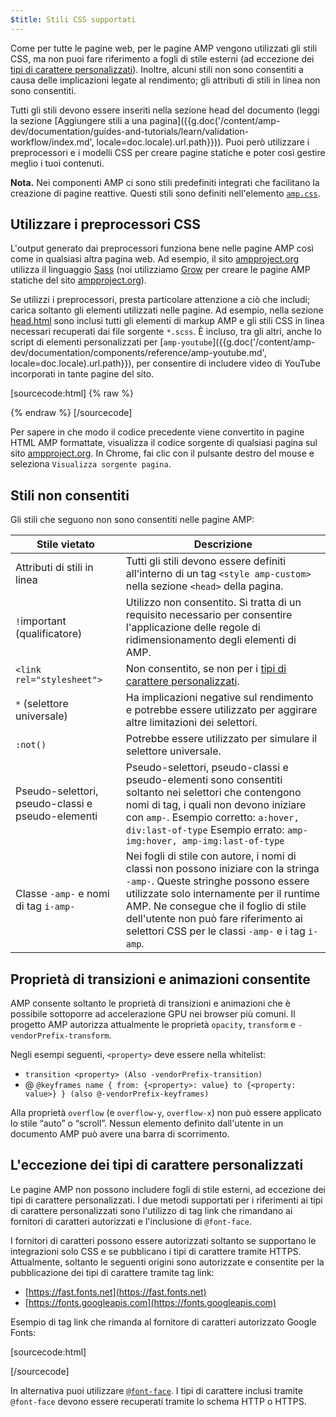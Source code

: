 ```yaml
---
$title: Stili CSS supportati
---
```


Come per tutte le pagine web, per le pagine AMP vengono utilizzati gli stili CSS, ma non puoi fare riferimento a fogli di stile esterni (ad eccezione dei [tipi di carattere personalizzati](#l'eccezione-dei-tipi-di-carattere-personalizzati)).
Inoltre, alcuni stili non sono consentiti a causa delle implicazioni legate al rendimento; gli attributi di stili in linea non sono consentiti.

Tutti gli stili devono essere inseriti nella sezione head del documento (leggi la sezione [Aggiungere stili a una pagina]({{g.doc('/content/amp-dev/documentation/guides-and-tutorials/learn/validation-workflow/index.md', locale=doc.locale).url.path}})).
Puoi però utilizzare i preprocessori e i modelli CSS per creare pagine statiche e poter così gestire meglio i tuoi contenuti.

**Nota.** Nei componenti AMP ci sono stili predefiniti integrati che facilitano la creazione di pagine reattive.
Questi stili sono definiti nell'elemento [`amp.css`](https://github.com/ampproject/amphtml/blob/master/css/amp.css).

## Utilizzare i preprocessori CSS

L'output generato dai preprocessori funziona bene nelle pagine AMP così come in qualsiasi altra pagina web.
Ad esempio, il sito [ampproject.org](https://www.ampproject.org/) utilizza il linguaggio [Sass](http://sass-lang.com/) (noi utilizziamo [Grow](http://grow.io/) per creare le pagine AMP statiche del sito [ampproject.org](https://www.ampproject.org/)).

Se utilizzi i preprocessori, presta particolare attenzione a ciò che includi; carica soltanto gli elementi utilizzati nelle pagine.
Ad esempio, nella sezione [head.html](https://github.com/ampproject/docs/blob/master/views/partials/head.html) sono inclusi tutti gli elementi di markup AMP e gli stili CSS in linea necessari recuperati dai file sorgente `*.scss`.
È incluso, tra gli altri, anche lo script di elementi personalizzati per [`amp-youtube`]({{g.doc('/content/amp-dev/documentation/components/reference/amp-youtube.md', locale=doc.locale).url.path}}), per consentire di includere video di YouTube incorporati in tante pagine del sito.

[sourcecode:html] {% raw %}
<head>
  <meta charset="utf-8">
  <meta name="viewport" content="width=device-width,minimum-scale=1,initial-scale=1">
  <meta property="og:description" content="{% if doc.description %}{{doc.description}} – {% endif %}Accelerated Mobile Pages Project">
  <meta name="description" content="{% if doc.description %}{{doc.description}} – {% endif %}Accelerated Mobile Pages Project">

  <title>Accelerated Mobile Pages Project</title>
  <link rel="shortcut icon" href="/static/img/amp_favicon.png">
  <link rel="canonical" href="https://www.ampproject.org{{doc.url.path}}">
  <link href="https://fonts.googleapis.com/css?family=Roboto:200,300,400,500,700" rel="stylesheet" type="text/css">
  <style amp-custom>
  {% include "/assets/css/main.min.css" %}
  </style>

  <style amp-boilerplate>body{-webkit-animation:-amp-start 8s steps(1,end) 0s 1 normal both;-moz-animation:-amp-start 8s steps(1,end) 0s 1 normal both;-ms-animation:-amp-start 8s steps(1,end) 0s 1 normal both;animation:-amp-start 8s steps(1,end) 0s 1 normal both}@-webkit-keyframes -amp-start{from{visibility:hidden}to{visibility:visible}}@-moz-keyframes -amp-start{from{visibility:hidden}to{visibility:visible}}@-ms-keyframes -amp-start{from{visibility:hidden}to{visibility:visible}}@-o-keyframes -amp-start{from{visibility:hidden}to{visibility:visible}}@keyframes -amp-start{from{visibility:hidden}to{visibility:visible}}</style><noscript><style amp-boilerplate>body{-webkit-animation:none;-moz-animation:none;-ms-animation:none;animation:none}</style></noscript>
  <script async src="https://cdn.ampproject.org/v0.js"></script>
  <script async custom-element="amp-carousel" src="https://cdn.ampproject.org/v0/amp-carousel-0.1.js"></script>
  <script async custom-element="amp-analytics" src="https://cdn.ampproject.org/v0/amp-analytics-0.1.js"></script>
  <script async custom-element="amp-lightbox" src="https://cdn.ampproject.org/v0/amp-lightbox-0.1.js"></script>
  <script async custom-element="amp-youtube" src="https://cdn.ampproject.org/v0/amp-youtube-0.1.js"></script>
  <script async custom-element="amp-sidebar" src="https://cdn.ampproject.org/v0/amp-sidebar-0.1.js"></script>
  <script async custom-element="amp-iframe" src="https://cdn.ampproject.org/v0/amp-iframe-0.1.js"></script>
</head>
{% endraw %} [/sourcecode]

Per sapere in che modo il codice precedente viene convertito in pagine HTML AMP formattate, visualizza il codice sorgente di qualsiasi pagina sul sito [ampproject.org](https://www.ampproject.org/).
In Chrome, fai clic con il pulsante destro del mouse e seleziona `Visualizza sorgente pagina`.

## Stili non consentiti

Gli stili che seguono non sono consentiti nelle pagine AMP:

<table>
  <thead>
    <tr>
      <th data-th="Banned style">Stile vietato</th>
      <th data-th="Description">Descrizione</th>
    </tr>
  </thead>
  <tbody>
    <tr>
      <td data-th="Banned style">Attributi di stili in linea</td>
      <td data-th="Description">Tutti gli stili devono essere definiti all'interno di un tag <code>&lt;style amp-custom&gt;</code> nella sezione <code>&lt;head&gt;</code> della pagina.</td>
    </tr>
    <tr>
      <td data-th="Banned style"><code>!</code>important (qualificatore) </td>
      <td data-th="Description">Utilizzo non consentito.
      Si tratta di un requisito necessario per consentire l'applicazione delle regole di ridimensionamento degli elementi di AMP.</td>
    </tr>
    <tr>
      <td data-th="Banned style"><code>&lt;link rel="stylesheet"&gt;</code></td>
      <td data-th="Description">Non consentito, se non per i <a href="#l'eccezione-dei-tipi-di-carattere-personalizzati">tipi di carattere personalizzati</a>.</td>
    </tr>
    <tr>
      <td data-th="Banned style"><code>*</code> (selettore universale)</td>
      <td data-th="Description">Ha implicazioni negative sul rendimento e potrebbe essere utilizzato per aggirare altre limitazioni dei selettori.</td>
    </tr>
    <tr>
      <td data-th="Banned style"><code>:not()</code></td>
      <td data-th="Description">Potrebbe essere utilizzato per simulare il selettore universale.</td>
    </tr>
    <tr>
      <td data-th="Banned style">Pseudo-selettori, pseudo-classi e pseudo-elementi</td>
      <td data-th="Description">Pseudo-selettori, pseudo-classi e pseudo-elementi sono consentiti soltanto nei selettori che contengono nomi di tag, i quali non devono iniziare con <code>amp-</code>.
      Esempio corretto: <code>a:hover, div:last-of-type</code>
      Esempio errato: <code>amp-img:hover, amp-img:last-of-type</code></td>
    </tr>
    <tr>
      <td data-th="Banned style">Classe <code>-amp-</code> e nomi di tag <code>i-amp-</code></td>
      <td data-th="Description">Nei fogli di stile con autore, i nomi di classi non possono iniziare con la stringa <code>-amp-</code>. Queste stringhe possono essere utilizzate solo internamente per il runtime AMP. Ne consegue che il foglio di stile dell'utente non può fare riferimento ai selettori CSS per le classi <code>-amp-</code> e i tag <code>i-amp</code>.</td>
    </tr>
  </tbody>
</table>

## Proprietà di transizioni e animazioni consentite

AMP consente soltanto le proprietà di transizioni e animazioni che è possibile sottoporre ad accelerazione GPU nei browser più comuni.
Il progetto AMP autorizza attualmente le proprietà `opacity`, `transform` e `-vendorPrefix-transform`.

Negli esempi seguenti, `<property>` deve essere nella whitelist:

* `transition <property> (Also -vendorPrefix-transition)`
* @ `@keyframes name { from: {<property>: value} to {<property: value>} } (also @-vendorPrefix-keyframes)`

Alla proprietà `overflow` (e `overflow-y`, `overflow-x`) non può essere applicato lo stile “auto” o “scroll”.
Nessun elemento definito dall'utente in un documento AMP può avere una barra di scorrimento.

## L'eccezione dei tipi di carattere personalizzati

Le pagine AMP non possono includere fogli di stile esterni, ad eccezione dei tipi di carattere personalizzati.
I due metodi supportati per i riferimenti ai tipi di carattere personalizzati sono l'utilizzo di tag link che rimandano ai fornitori di caratteri autorizzati e l'inclusione di `@font-face`.

I fornitori di caratteri possono essere autorizzati soltanto se supportano le integrazioni solo CSS e se pubblicano i tipi di carattere tramite HTTPS. Attualmente, soltanto le seguenti origini sono autorizzate e consentite per la pubblicazione dei tipi di carattere tramite tag link:

* [https://fast.fonts.net](https://fast.fonts.net)
* [https://fonts.googleapis.com](https://fonts.googleapis.com)

Esempio di tag link che rimanda al fornitore di caratteri autorizzato Google Fonts:

[sourcecode:html]
<link rel="stylesheet" href="https://fonts.googleapis.com/css?family=Tangerine">
[/sourcecode]

In alternativa puoi utilizzare [`@font-face`](https://developer.mozilla.org/it-IT/docs/Web/CSS/@font-face).
I tipi di carattere inclusi tramite `@font-face` devono essere recuperati tramite lo schema HTTP o HTTPS.
